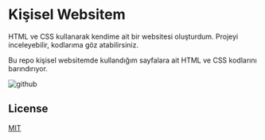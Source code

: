# Kişisel Websitem
HTML ve CSS kullanarak kendime ait bir websitesi oluşturdum.
Projeyi inceleyebilir, kodlarıma göz atabilirsiniz.

Bu repo kişisel websitemde kullandığım sayfalara ait HTML ve CSS kodlarını barındırıyor.

![github](kisiselwebsitem.png)


## License
[MIT](https://choosealicense.com/licenses/mit/)